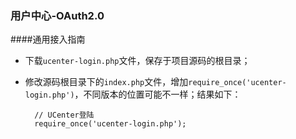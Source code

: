 ### 用户中心-OAuth2.0

####通用接入指南
* 下载`ucenter-login.php`文件，保存于项目源码的根目录；
* 修改源码根目录下的`index.php`文件，增加`require_once('ucenter-login.php')`，不同版本的位置可能不一样；结果如下：

        // UCenter登陆
        require_once('ucenter-login.php');

